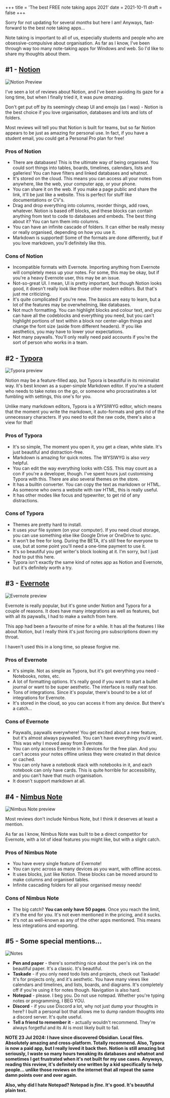 +++
title = 'The best FREE note taking apps 2021'
date = 2021-10-11
draft = false
+++

<!-- meta:
- title: The best FREE note taking apps 2021
- template: archive
- date: 11. October 2021
- tags: features, public, notes, reviews
- img-header: https://i.imgur.com/kngt297.jpg
- img-alt: Photo by Joanna Kosinska on Unsplash
-->

Sorry for not updating for several *months* but here I am! Anyways, fast-forward to the best note taking apps...

Note taking is important to all of us, especially students and people who are obsessive-compulsive about organisation. As far as I know, I've been through way too many note-taking apps for Windows and web. So I'd like to share my thoughts about them.

## #1 - [Notion](https://www.notion.so)

![Notion Preview](https://i.imgur.com/ik7GjxH.png)

I've seen a lot of reviews about Notion, and I've been avoiding its gaze for a long time, but when I finally tried it, it was pure *amazing*.

Don't get put off by its seemingly cheap UI and emojis (as I was) - Notion is the best choice if you love organisation, databases and lots and lots of folders.

Most reviews will tell you that Notion is built for teams, but so far Notion appears to be just as amazing for personal use. In fact, if you have a student email, you could get a Personal Pro plan for free!

### Pros of Notion

- There are databases! This is the ultimate way of being organised. You could sort things into tables, boards, timelines, calendars, lists and galleries! You can have filters and linked databases and whatnot.
- It's stored on the cloud. This means you can access all your notes from anywhere, like the web, your computer app, or your phone.
- You can share it on the web. If you make a page public and share the link, it'll be just like a website. This is perfect for stuff like documentations or CV's.
- Drag and drop everything into columns, reorder things, add rows, whatever. Notion is based off blocks, and these blocks can contain anything from text to code to databases and embeds. The best thing about it? You can turn them into columns.
- You can have an infinite cascade of folders. It can either be really messy or really organised, depending on how you use it.
- Markdown is supported! Some of the formats are done differently, but if you love markdown, you'll definitely like this.

### Cons of Notion

- Incompatible formats with Evernote. Importing anything from Evernote will completely mess up your notes. For some, this may be okay, but if you're a heavy Evernote user, this may be an issue.
- Not-so-great UI. I mean, UI is pretty important, but though Notion looks good, it doesn't really look like those other modern editors. But that's just me criticizing.
- It's quite complicated if you're new. The basics are easy to learn, but a lot of the features may be overwhelming, like databases.
- Not much formatting. You can highlight blocks and colour text, and you can have all the codeblocks and everything you need, but you can't highlight portions of text within a block nor center-align things and change the font size (aside from different headers). If you like aesthetics, you may have to lower your expectations.
- Not many paywalls. You'll only really need paid accounts if you're the sort of person who works in a team.

## #2 - [Typora](https://typora.io)

![Typora preview](https://i.imgur.com/lK4qndH.png)

Notion may be a feature-filled app, but Typora is beautiful in its minimalist way. It's best known as a super-simple Markdown editor. If you're a student who needs to take notes on the go, or someone who procrastinates a lot fumbling with settings, this one's for you.

Unlike many markdown editors, Typora is a WYSIWYG editor, which means that the moment you write the markdown, it auto-formats and gets rid of the unnecessary characters. If you need to edit the raw code, there's also a view for that!

### Pros of Typora

- It's so simple, The moment you open it, you get a clean, white slate. It's just beautiful and distraction-free.
- Markdown is amazing for quick notes. The WYSIWYG is also *very* helpful.
- You can edit the way everything looks with CSS. This may count as a con if you're a developer, though. I've spent hours just customising Typora with this. There are also several themes on the store.
- It has a builtin converter. You can copy the text as markdown or HTML. As someone who owns a website with raw HTML, this is really useful.
- It has other modes like focus and typewriter, to get rid of any distractions.

### Cons of Typora

- Themes are pretty hard to install.
- It uses *your* file system (on your computer). If you need cloud storage, you can use something else like Google Drive or OneDrive to sync.
- It won't be free for long. During the BETA, it's still free for everyone to use, but at some point you'll need a one-time payment to use it.
- It's so beautiful you get writer's block looking at it. I'm sorry, but I just *had* to put this here.
- Typora isn't exactly the same kind of notes app as Notion and Evernote, but it's definitely worth a try.

## #3 - [Evernote](https://evernote.com)

![Evernote preview](https://i.imgur.com/CZfAQP5.png)

Evernote is really popular, but it's gone under Notion and Typora for a couple of reasons. It does have many integrations as well as features, but with all its paywalls, I had to make a switch from here.

This app had been a favourite of mine for a while. It has all the features I like about Notion, but I really think it's just forcing pro subscriptions down my throat.

I haven't used this in a long time, so please forgive me.

### Pros of Evernote

- It's simple. Not as simple as Typora, but it's got everything you need - Notebooks, notes, etc.
- A lot of formatting options. It's really good if you want to start a bullet journal or want to be super aesthetic. The interface is really neat too.
- Tons of integrations. Since it's popular, there's bound to be a lot of integrations for Evernote.
- It's stored in the cloud, so you can access it from any device. But there's a catch...

### Cons of Evernote

- Paywalls, paywalls everywhere! You get excited about a new feature, but it's almost always paywalled. You can't have everything you'd want. This was why I moved away from Evernote.
- You can only access Evernote in 3 devices for the free plan. And you can't access your notes offline unless they were created in that device or cached.
- You can only have a notebook stack with notebooks in it, and each notebook can only have cards. This is quite horrible for accessibility, and you can't have that much organisation.
- It doesn't support markdown at all.

## #4 - [Nimbus Note](https://nimbusweb.me)

![Nimbus Note preview](https://i.imgur.com/pLsQz2s.png)

Most reviews don't include Nimbus Note, but I think it deserves at least a mention.

As far as I know, Nimbus Note was built to be a direct competitor for Evernote, with a lot of ideal features you might like, but with a slight catch.

### Pros of Nimbus Note

- You have every single feature of Evernote!
- You can sync across as many devices as you want, with offline access.
- It uses blocks, just like Notion. These blocks can be moved around to make columns and organised tables.
- Infinite cascading folders for all your organised messy needs!

### Cons of Nimbus Note

- The big catch? **You can only have 50 pages**. Once you reach the limit, it's the end for you. It's not even mentioned in the pricing, and it sucks.
- It's not as well-known as any of the other apps mentioned. This means less integrations and exporting.

## #5 - Some special mentions...

![Notes](https://i.imgur.com/VAE3veJ.jpg)

- **Pen and paper** - there's something nice about the pen's ink on the beautiful paper. It's a classic. It's beautiful.
- **Taskade** - if you only need todo lists and projects, check out Taskade! It's for projects only, and it's aesthetic. You have many views like calendars and timelines, and lists, boards, and diagrams. It's completely off if you're using it for notes though. Navigation is also hard.
- **Notepad** - please. I beg you. Do not use notepad. Whether you're typing notes or programming, I BEG YOU.
- **Discord** - if you use Discord a lot, why not just dump your thoughts in here? I built a personal bot that allows me to dump random thoughts into a discord server. It's quite useful.
- **Tell a friend to remember it** - actually wouldn't recommend. They're always forgetful and its AI is most likely built to fail.

**NOTE 23 Jul 2024: I have since discovered Obsidian. Local files. Absolutely amazing and cross-platform. Totally recommend. Also, Typora is now a paid app, but I really loved it back then. Notion is still amazing but seriously, I waste so many hours tweaking its databases and whatnot and sometimes I get frustrated when it's not built for my use cases. Anyways, reading this review, it's definitely one written by a kid specifically to help people... unlike those reviews on the internet that all repeat the same damn points over and over again.**

**Also, why did I hate Notepad? Notepad is *fine*. It's good. It's beautiful plain text.**
